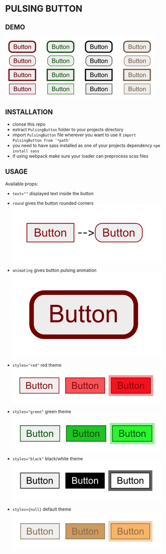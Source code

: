 # PULSING BUTTON

## DEMO 

![demo](https://github.com/DawidSzpener/PulsingButton/blob/main/src/assets/images/demo.gif)

## INSTALLATION 

- clonse this repo
- extract ```PulsingButton``` folder to your projects directory
- import ```PulsingButton``` file wherever you want to use it ```import PulsingButton from '*path'```
- you need to have sass installed as one of your projects dependency ```npm install sass```
- if using webpack make sure your loader can preprocess scss files

## USAGE

Available props: 

- ```text=""``` displayed text inside the button

- ```round``` gives the button rounded corners
![demo](https://github.com/DawidSzpener/PulsingButton/blob/main/src/assets/images/round.png)

- ```animating``` gives button pulsing animation
![demo](https://github.com/DawidSzpener/PulsingButton/blob/main/src/assets/images/pulsing.gif)

- ```styles="red"``` red theme
![demo](https://github.com/DawidSzpener/PulsingButton/blob/main/src/assets/images/red.png)

- ```styles="green"``` green theme
![demo](https://github.com/DawidSzpener/PulsingButton/blob/main/src/assets/images/green.png)

- ```styles="black"``` black/white theme
![demo](https://github.com/DawidSzpener/PulsingButton/blob/main/src/assets/images/black.png)

- ```styles={null}``` default theme
![demo](https://github.com/DawidSzpener/PulsingButton/blob/main/src/assets/images/default.png)
